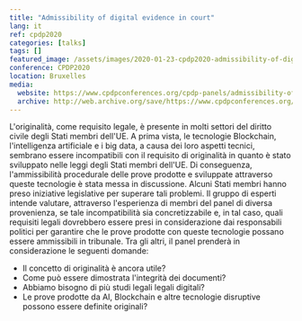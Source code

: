 ```yaml
---
title: "Admissibility of digital evidence in court"
lang: it
ref: cpdp2020
categories: [talks]
tags: []
featured_image: /assets/images/2020-01-23-cpdp2020-admissibility-of-digital-evidence-in-court.jpg
conference: CPDP2020
location: Bruxelles
media:
  website: https://www.cpdpconferences.org/cpdp-panels/admissibility-of-digital-evidence-in-court-does-the-concept-of-originality-still-matter-when-it-comes-to-digital-evidence
  archive: http://web.archive.org/save/https://www.cpdpconferences.org/cpdp-panels/admissibility-of-digital-evidence-in-court-does-the-concept-of-originality-still-matter-when-it-comes-to-digital-evidence
---
```


L'originalità, come requisito legale, è presente in molti settori del diritto civile degli Stati membri dell'UE. A prima vista, le tecnologie Blockchain, l'intelligenza artificiale e i big data, a causa dei loro aspetti tecnici, sembrano essere incompatibili con il requisito di originalità in quanto è stato sviluppato nelle leggi degli Stati membri dell'UE. Di conseguenza, l'ammissibilità procedurale delle prove prodotte e sviluppate attraverso queste tecnologie è stata messa in discussione. Alcuni Stati membri hanno preso iniziative legislative per superare tali problemi. Il gruppo di esperti intende valutare, attraverso l'esperienza di membri del panel di diversa provenienza, se tale incompatibilità sia concretizzabile e, in tal caso, quali requisiti legali dovrebbero essere presi in considerazione dai responsabili politici per garantire che le prove prodotte con queste tecnologie possano essere ammissibili in tribunale. Tra gli altri, il panel prenderà in considerazione le seguenti domande:

* Il concetto di originalità è ancora utile?
* Come può essere dimostrata l'integrità dei documenti?
* Abbiamo bisogno di più studi legali legali digitali?
* Le prove prodotte da AI, Blockchain e altre tecnologie disruptive possono essere definite originali?
